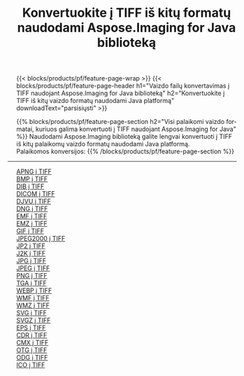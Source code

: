 ﻿---
title: Konvertuokite į TIFF iš kitų formatų naudodami Aspose.Imaging for Java biblioteką 
weight: 3920
url: /lt/java/conversion/to/tiff 
lang: lt
langdirlevel: 2
locales: zh-hans,ja,it,ru,de,es,fr,nl,id,lt,pl,pt,vi,tr,ko,zh-hant,ar,hi,th,sv,cs,uk,he
description: Naudodami Aspose.Imaging galite konvertuoti į TIFF iš kitų formatų naudodami Java
---

{{< blocks/products/pf/feature-page-wrap >}}
{{< blocks/products/pf/feature-page-header h1="Vaizdo failų konvertavimas į TIFF naudojant Aspose.Imaging for Java biblioteką" h2="Konvertuokite į TIFF iš kitų vaizdo formatų naudodami Java platformą" downloadText="parsisiųsti" >}}


{{% blocks/products/pf/feature-page-section  h2="Visi palaikomi vaizdo formatai, kuriuos galima konvertuoti į TIFF naudojant Aspose.Imaging for Java" %}}
Naudodami Aspose.Imaging biblioteką galite lengvai konvertuoti į TIFF iš kitų palaikomų vaizdo formatų naudodami Java platformą.
<br/>
Palaikomos konversijos:
{{% /blocks/products/pf/feature-page-section %}}
<div class="container-fluid productfamilypage bg-gray">
    <div class="convertypes bg-gray agp-content section">
        <div class="container">
		<hr style="margin-left:-20px;"/>
		<div class="row other-converters">
		    <div class='col-md-2 other-converter remove-lp remove-rp'><a href="/imaging/lt/java/conversion/apng-to-tiff" >APNG į TIFF</a></div>
<div class='col-md-2 other-converter remove-lp remove-rp'><a href="/imaging/lt/java/conversion/bmp-to-tiff" >BMP į TIFF</a></div>
<div class='col-md-2 other-converter remove-lp remove-rp'><a href="/imaging/lt/java/conversion/dib-to-tiff" >DIB į TIFF</a></div>
<div class='col-md-2 other-converter remove-lp remove-rp'><a href="/imaging/lt/java/conversion/dicom-to-tiff" >DICOM į TIFF</a></div>
<div class='col-md-2 other-converter remove-lp remove-rp'><a href="/imaging/lt/java/conversion/djvu-to-tiff" >DJVU į TIFF</a></div>
<div class='col-md-2 other-converter remove-lp remove-rp'><a href="/imaging/lt/java/conversion/dng-to-tiff" >DNG į TIFF</a></div>
<div class='col-md-2 other-converter remove-lp remove-rp'><a href="/imaging/lt/java/conversion/emf-to-tiff" >EMF į TIFF</a></div>
<div class='col-md-2 other-converter remove-lp remove-rp'><a href="/imaging/lt/java/conversion/emz-to-tiff" >EMZ į TIFF</a></div>
<div class='col-md-2 other-converter remove-lp remove-rp'><a href="/imaging/lt/java/conversion/gif-to-tiff" >GIF į TIFF</a></div>
<div class='col-md-2 other-converter remove-lp remove-rp'><a href="/imaging/lt/java/conversion/jpeg2000-to-tiff" >JPEG2000 į TIFF</a></div>
<div class='col-md-2 other-converter remove-lp remove-rp'><a href="/imaging/lt/java/conversion/jp2-to-tiff" >JP2 į TIFF</a></div>
<div class='col-md-2 other-converter remove-lp remove-rp'><a href="/imaging/lt/java/conversion/j2k-to-tiff" >J2K į TIFF</a></div>
<div class='col-md-2 other-converter remove-lp remove-rp'><a href="/imaging/lt/java/conversion/jpg-to-tiff" >JPG į TIFF</a></div>
<div class='col-md-2 other-converter remove-lp remove-rp'><a href="/imaging/lt/java/conversion/jpeg-to-tiff" >JPEG į TIFF</a></div>
<div class='col-md-2 other-converter remove-lp remove-rp'><a href="/imaging/lt/java/conversion/png-to-tiff" >PNG į TIFF</a></div>
<div class='col-md-2 other-converter remove-lp remove-rp'><a href="/imaging/lt/java/conversion/tga-to-tiff" >TGA į TIFF</a></div>
<div class='col-md-2 other-converter remove-lp remove-rp'><a href="/imaging/lt/java/conversion/webp-to-tiff" >WEBP į TIFF</a></div>
<div class='col-md-2 other-converter remove-lp remove-rp'><a href="/imaging/lt/java/conversion/wmf-to-tiff" >WMF į TIFF</a></div>
<div class='col-md-2 other-converter remove-lp remove-rp'><a href="/imaging/lt/java/conversion/wmz-to-tiff" >WMZ į TIFF</a></div>
<div class='col-md-2 other-converter remove-lp remove-rp'><a href="/imaging/lt/java/conversion/svg-to-tiff" >SVG į TIFF</a></div>
<div class='col-md-2 other-converter remove-lp remove-rp'><a href="/imaging/lt/java/conversion/svgz-to-tiff" >SVGZ į TIFF</a></div>
<div class='col-md-2 other-converter remove-lp remove-rp'><a href="/imaging/lt/java/conversion/eps-to-tiff" >EPS į TIFF</a></div>
<div class='col-md-2 other-converter remove-lp remove-rp'><a href="/imaging/lt/java/conversion/cdr-to-tiff" >CDR į TIFF</a></div>
<div class='col-md-2 other-converter remove-lp remove-rp'><a href="/imaging/lt/java/conversion/cmx-to-tiff" >CMX į TIFF</a></div>
<div class='col-md-2 other-converter remove-lp remove-rp'><a href="/imaging/lt/java/conversion/otg-to-tiff" >OTG į TIFF</a></div>
<div class='col-md-2 other-converter remove-lp remove-rp'><a href="/imaging/lt/java/conversion/odg-to-tiff" >ODG į TIFF</a></div>
<div class='col-md-2 other-converter remove-lp remove-rp'><a href="/imaging/lt/java/conversion/ico-to-tiff" >ICO į TIFF</a></div>
                </div>
        </div>
    </div>
</div>
<br/>

